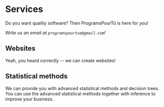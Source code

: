 # Services

Do you want quality software?
Then ProgramsPourTü is here for _you_!

_Write us an email at `programspourtue@gmail.com`!_

## Websites

Yeah, you heard correctly -- we can create websites!

## Statistical methods

We can provide you with advanced statistical methods
and decision trees. You can use the advanced statistical methods
together with inference to improve your business.
